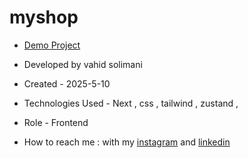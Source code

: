 # myshop


- [Demo Project](https://digikala-of4r.vercel.app/)

- Developed by vahid solimani

- Created - 2025-5-10

- Technologies Used - Next , css , tailwind , zustand , 

- Role - Frontend

- How to reach me : with my [instagram](https://instagram.com/vahidsolimani.dev) and [linkedin](https://www.linkedin.com/in/vahid-solimani-33403a333?utm_source=share&utm_campaign=share_via&utm_content=profile&utm_medium=android_app)
